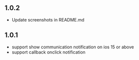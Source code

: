 ## 1.0.2

* Update screenshots in README.md

## 1.0.1

* support show communication notification on ios 15 or above
* support callback onclick notification
